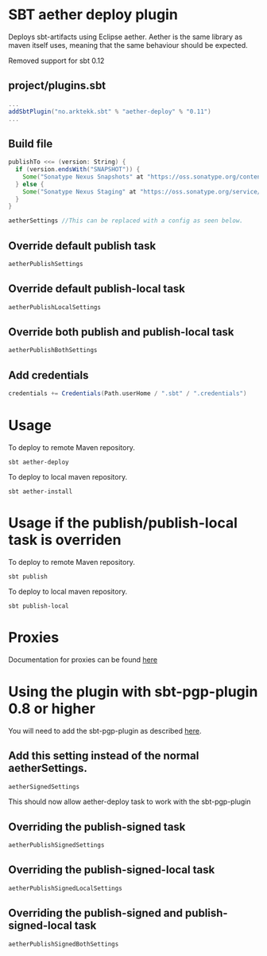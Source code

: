 # SBT aether deploy plugin
Deploys sbt-artifacts using Eclipse aether. 
Aether is the same library as maven itself uses, meaning that the same behaviour should be expected.

Removed support for sbt 0.12

## project/plugins.sbt

```scala
...
addSbtPlugin("no.arktekk.sbt" % "aether-deploy" % "0.11")
...
```


## Build file
  
```scala
publishTo <<= (version: String) {
  if (version.endsWith("SNAPSHOT")) {
    Some("Sonatype Nexus Snapshots" at "https://oss.sonatype.org/content/repositories/snapshots")
  } else {
    Some("Sonatype Nexus Staging" at "https://oss.sonatype.org/service/local/staging/deploy/maven2")
  }
}

aetherSettings //This can be replaced with a config as seen below.
```


## Override default publish task

```scala
aetherPublishSettings
```

## Override default publish-local task

```scala
aetherPublishLocalSettings
```

## Override both publish and publish-local task
```scala
aetherPublishBothSettings
```

## Add credentials

```scala
credentials += Credentials(Path.userHome / ".sbt" / ".credentials")
```

# Usage

To deploy to remote Maven repository.

    sbt aether-deploy

To deploy to local maven repository.

    sbt aether-install

# Usage if the publish/publish-local task is overriden

To deploy to remote Maven repository.

    sbt publish

To deploy to local maven repository.

    sbt publish-local

# Proxies

Documentation for proxies can be found [here](http://docs.oracle.com/javase/6/docs/technotes/guides/net/proxies.html)

# Using the plugin with sbt-pgp-plugin 0.8 or higher

You will need to add the sbt-pgp-plugin as described [here](https://github.com/sbt/sbt-pgp).

## Add this setting instead of the normal aetherSettings.

```scala
aetherSignedSettings
```

This should now allow aether-deploy task to work with the sbt-pgp-plugin

## Overriding the publish-signed task

```scala
aetherPublishSignedSettings
```
## Overriding the publish-signed-local task

```scala
aetherPublishSignedLocalSettings
```

## Overriding the publish-signed and publish-signed-local task

```scala
aetherPublishSignedBothSettings
```

